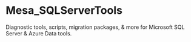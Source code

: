 # Mesa_SQLServerTools
Diagnostic tools, scripts, migration packages, & more for Microsoft SQL Server & Azure Data tools.
